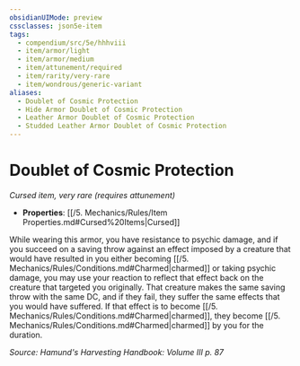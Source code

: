 ```yaml
---
obsidianUIMode: preview
cssclasses: json5e-item
tags:
  - compendium/src/5e/hhhviii
  - item/armor/light
  - item/armor/medium
  - item/attunement/required
  - item/rarity/very-rare
  - item/wondrous/generic-variant
aliases:
  - Doublet of Cosmic Protection
  - Hide Armor Doublet of Cosmic Protection
  - Leather Armor Doublet of Cosmic Protection
  - Studded Leather Armor Doublet of Cosmic Protection
---
```

# Doublet of Cosmic Protection
*Cursed item, very rare (requires attunement)*  

- **Properties**: [[/5. Mechanics/Rules/Item Properties.md#Cursed%20Items\|Cursed]]

While wearing this armor, you have resistance to psychic damage, and if you succeed on a saving throw against an effect imposed by a creature that would have resulted in you either becoming [[/5. Mechanics/Rules/Conditions.md#Charmed\|charmed]] or taking psychic damage, you may use your reaction to reflect that effect back on the creature that targeted you originally. That creature makes the same saving throw with the same DC, and if they fail, they suffer the same effects that you would have suffered. If that effect is to become [[/5. Mechanics/Rules/Conditions.md#Charmed\|charmed]], they become [[/5. Mechanics/Rules/Conditions.md#Charmed\|charmed]] by you for the duration.

*Source: Hamund's Harvesting Handbook: Volume III p. 87*
